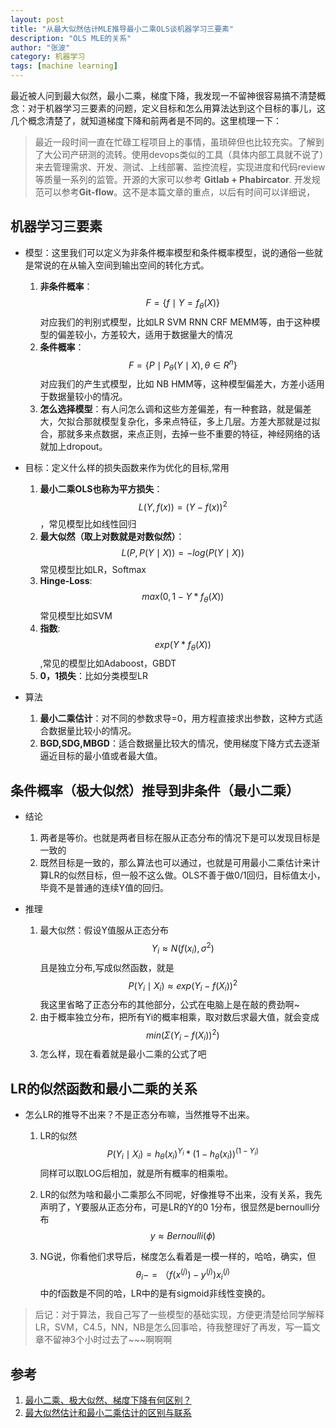 ```yaml
---
layout: post
title: "从最大似然估计MLE推导最小二乘OLS谈机器学习三要素"
description: "OLS MLE的关系"
author: "张波"
category: 机器学习
tags: [machine learning]
---
```


最近被人问到最大似然，最小二乘，梯度下降，我发现一不留神很容易搞不清楚概念：对于机器学习三要素的问题，定义目标和怎么用算法达到这个目标的事儿，这几个概念清楚了，就知道梯度下降和前两者是不同的。这里梳理一下：

> 最近一段时间一直在忙碌工程项目上的事情，虽琐碎但也比较充实。了解到了大公司产研测的流转。使用devops类似的工具（具体内部工具就不说了）来去管理需求、开发、测试、上线部署、监控流程，实现进度和代码review等质量一系列的监管。开源的大家可以参考 **Gitlab + Phabircator**. 开发规范可以参考**Git-flow**。这不是本篇文章的重点，以后有时间可以详细说，
> 


## 机器学习三要素
* 模型：这里我们可以定义为非条件概率模型和条件概率模型，说的通俗一些就是常说的在从输入空间到输出空间的转化方式。

    1.	**非条件概率**： $$F=\{f\mid Y=f_\theta(X)\}$$ 对应我们的判别式模型，比如LR SVM RNN CRF MEMM等，由于这种模型的偏差较小，方差较大，适用于数据量大的情况
    2.	**条件概率**：$$F = \{ P\mid P_\theta(Y\mid X),\theta \in R^n\}$$ 对应我们的产生式模型，比如 NB HMM等，这种模型偏差大，方差小适用于数据量较小的情况。
    3.	**怎么选择模型**：有人问怎么调和这些方差偏差，有一种套路，就是偏差大，欠拟合那就模型复杂化，多来点特征，多上几层。方差大那就是过拟合，那就多来点数据，来点正则，去掉一些不重要的特征，神经网络的话就加上dropout。

* 目标：定义什么样的损失函数来作为优化的目标,常用
 
	1. **最小二乘OLS也称为平方损失**：$$ L(Y,f(x)) = (Y-f(x))^2 $$，常见模型比如线性回归
	2. **最大似然（取上对数就是对数似然）**：$$ L(P,P(Y\mid X)) = -log(P(Y\mid X))$$ 常见模型比如LR，Softmax
	3. **Hinge-Loss**: $$ max(0,1-Y*f_\theta(X))$$ 常见模型比如SVM
	4. **指数**: $$exp(Y*f_\theta(X))$$,常见的模型比如Adaboost，GBDT
	5. **0，1损失**：比如分类模型LR

* 算法
   1. **最小二乘估计**：对不同的参数求导=0，用方程直接求出参数，这种方式适合数据量比较小的情况。
   2. **BGD,SDG,MBGD**：适合数据量比较大的情况，使用梯度下降方式去逐渐逼近目标的最小值或者最大值。

## 条件概率（极大似然）推导到非条件（最小二乘）
* 结论

  1. 两者是等价。也就是两者目标在服从正态分布的情况下是可以发现目标是一致的
  2. 既然目标是一致的，那么算法也可以通过，也就是可用最小二乘估计来计算LR的似然目标，但一般不这么做。OLS不善于做0/1回归，目标值太小，毕竟不是普通的连续Y值的回归。

* 推理
  1. 最大似然：假设Y值服从正态分布 $$Y_i \approx N(f(x_i),\sigma^2) $$ 且是独立分布,写成似然函数，就是 $$ P(Y_i\mid X_i) \approx exp(Y_i - f(X_i))^2  $$ 我这里省略了正态分布的其他部分，公式在电脑上是在敲的费劲啊~
  2. 由于概率独立分布，把所有Yi的概率相乘，取对数后求最大值，就会变成$$ min(\Sigma (Y_i - f(X_i))^2) $$
  3. 怎么样，现在看着就是最小二乘的公式了吧
  
## LR的似然函数和最小二乘的关系

* 怎么LR的推导不出来？不是正态分布嘛，当然推导不出来。
  1. LR的似然 $$P(Y_i\mid X_i) = h_\theta (x_i)^{Y_i} *  (1-h_\theta (x_i))^{(1-Y_i)} $$ 同样可以取LOG后相加，就是所有概率的相乘啦。
  
  2. LR的似然为啥和最小二乘那么不同呢，好像推导不出来，没有关系，我先声明了，Y要服从正态分布，可是LR的Y的0 1分布，很显然是bernoulli分布 $$y \approx Bernoulli(\phi)$$
  
  3. NG说，你看他们求导后，梯度怎么看着是一模一样的，哈哈，确实，但 $$\theta_i -=（f(x^{(j)})-y^{(j)})x_i^{(j)} $$ 中的f函数是不同的哈，LR中的是有sigmoid非线性变换的。

> 后记：对于算法，我自己写了一些模型的基础实现，方便更清楚给同学解释 LR，SVM，C4.5，NN，NB是怎么回事哈，待我整理好了再发，写一篇文章不留神3个小时过去了~~~啊啊啊

## 参考
1. [最小二乘、极大似然、梯度下降有何区别？](https://www.zhihu.com/question/24900876/answer/65176508)
2. [最大似然估计和最小二乘估计的区别与联系](http://blog.csdn.net/xidianzhimeng/article/details/20847289)
  


